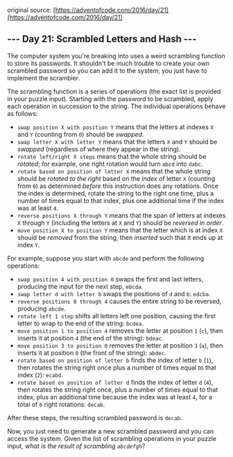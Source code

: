 original source: [https://adventofcode.com/2016/day/21](https://adventofcode.com/2016/day/21)
## --- Day 21: Scrambled Letters and Hash ---
The computer system you're breaking into uses a weird scrambling function to store its passwords. It shouldn't be much trouble to create your own scrambled password so you can add it to the system; you just have to implement the scrambler.

The scrambling function is a series of operations (the exact list is provided in your puzzle input). Starting with the password to be scrambled, apply each operation in succession to the string. The individual operations behave as follows:


 - <code>swap position X with position Y</code> means that the letters at indexes <code>X</code> and <code>Y</code> (counting from <code>0</code>) should be <em>swapped</em>.
 - <code>swap letter X with letter Y</code> means that the letters <code>X</code> and <code>Y</code> should be <em>swapped</em> (regardless of where they appear in the string).
 - <code>rotate left/right X steps</code> means that the whole string should be <em>rotated</em>; for example, one right rotation would turn <code>abcd</code> into <code>dabc</code>.
 - <code>rotate based on position of letter X</code> means that the whole string should be <em>rotated to the right</em> based on the <em>index</em> of letter <code>X</code> (counting from <code>0</code>) as determined <em>before</em> this instruction does any rotations.  Once the index is determined, rotate the string to the right one time, plus a number of times equal to that index, plus one additional time if the index was at least <code>4</code>.
 - <code>reverse positions X through Y</code> means that the span of letters at indexes <code>X</code> through <code>Y</code> (including the letters at <code>X</code> and <code>Y</code>) should be <em>reversed in order</em>.
 - <code>move position X to position Y</code> means that the letter which is at index <code>X</code> should be <em>removed</em> from the string, then <em>inserted</em> such that it ends up at index <code>Y</code>.

For example, suppose you start with <code>abcde</code> and perform the following operations:


 - <code>swap position 4 with position 0</code> swaps the first and last letters, producing the input for the next step, <code>ebcda</code>.
 - <code>swap letter d with letter b</code> swaps the positions of <code>d</code> and <code>b</code>: <code>edcba</code>.
 - <code>reverse positions 0 through 4</code> causes the entire string to be reversed, producing <code>abcde</code>.
 - <code>rotate left 1 step</code> shifts all letters left one position, causing the first letter to wrap to the end of the string: <code>bcdea</code>.
 - <code>move position 1 to position 4</code> removes the letter at position <code>1</code> (<code>c</code>), then inserts it at position <code>4</code> (the end of the string): <code>bdeac</code>.
 - <code>move position 3 to position 0</code> removes the letter at position <code>3</code> (<code>a</code>), then inserts it at position <code>0</code> (the front of the string): <code>abdec</code>.
 - <code>rotate based on position of letter b</code> finds the index of letter <code>b</code> (<code>1</code>), then rotates the string right once plus a number of times equal to that index (<code>2</code>): <code>ecabd</code>.
 - <code>rotate based on position of letter d</code> finds the index of letter <code>d</code> (<code>4</code>), then rotates the string right once, plus a number of times equal to that index, plus an additional time because the index was at least <code>4</code>, for a total of <code>6</code> right rotations: <code>decab</code>.

After these steps, the resulting scrambled password is <code>decab</code>.

Now, you just need to generate a new scrambled password and you can access the system. Given the list of scrambling operations in your puzzle input, <em>what is the result of scrambling <code>abcdefgh</code></em>?


